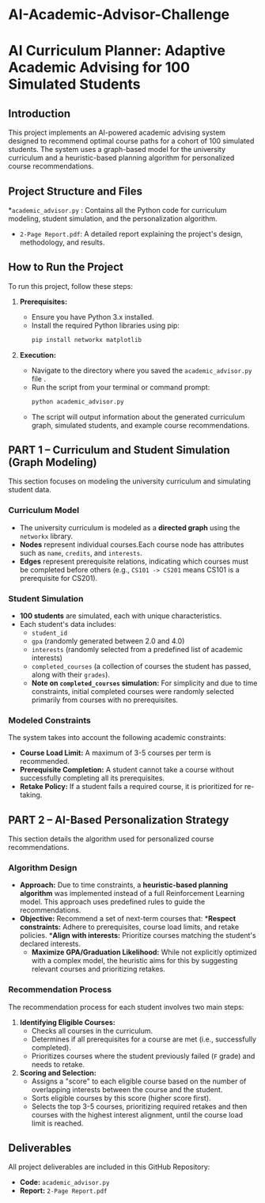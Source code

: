 # AI-Academic-Advisor-Challenge
# AI Curriculum Planner: Adaptive Academic Advising for 100 Simulated Students

## Introduction
This project implements an AI-powered academic advising system designed to recommend optimal course paths for a cohort of 100 simulated students. The system uses a graph-based model for the university curriculum and a heuristic-based planning algorithm for personalized course recommendations. 

## Project Structure and Files
*`academic_advisor.py` : Contains all the Python code for curriculum modeling, student simulation, and the personalization algorithm. 
* `2-Page Report.pdf`: A detailed report explaining the project's design, methodology, and results.

## How to Run the Project
To run this project, follow these steps:

1.  **Prerequisites:**
    * Ensure you have Python 3.x installed.
    * Install the required Python libraries using pip:
        ```bash
        pip install networkx matplotlib
        ```

2.  **Execution:**
    * Navigate to the directory where you saved the `academic_advisor.py` file .
    * Run the script from your terminal or command prompt:
        ```bash
        python academic_advisor.py
        ```
    * The script will output information about the generated curriculum graph, simulated students, and example course recommendations.

## PART 1 – Curriculum and Student Simulation (Graph Modeling)
This section focuses on modeling the university curriculum and simulating student data.

### Curriculum Model
* The university curriculum is modeled as a **directed graph** using the `networkx` library. 
* **Nodes** represent individual courses.Each course node has attributes such as `name`, `credits`, and `interests`.
* **Edges** represent prerequisite relations, indicating which courses must be completed before others (e.g., `CS101 -> CS201` means CS101 is a prerequisite for CS201). 

### Student Simulation
* **100 students** are simulated, each with unique characteristics.
* Each student's data includes:
    * `student_id`
    * `gpa` (randomly generated between 2.0 and 4.0) 
    * `interests` (randomly selected from a predefined list of academic interests) 
    * `completed_courses` (a collection of courses the student has passed, along with their `grades`).
    * **Note on `completed_courses` simulation:** For simplicity and due to time constraints, initial completed courses were randomly selected primarily from courses with no prerequisites.

### Modeled Constraints
The system takes into account the following academic constraints:
* **Course Load Limit:** A maximum of 3-5 courses per term is recommended.
* **Prerequisite Completion:** A student cannot take a course without successfully completing all its prerequisites. 
* **Retake Policy:** If a student fails a required course, it is prioritized for re-taking. 

## PART 2 – AI-Based Personalization Strategy
This section details the algorithm used for personalized course recommendations.

### Algorithm Design
* **Approach:** Due to time constraints, a **heuristic-based planning algorithm** was implemented instead of a full Reinforcement Learning model. This approach uses predefined rules to guide the recommendations.
* **Objective:** Recommend a set of next-term courses that: 
    ***Respect constraints:** Adhere to prerequisites, course load limits, and retake policies. 
    ***Align with interests:** Prioritize courses matching the student's declared interests.
    * **Maximize GPA/Graduation Likelihood:** While not explicitly optimized with a complex model, the heuristic aims for this by suggesting relevant courses and prioritizing retakes.

### Recommendation Process
The recommendation process for each student involves two main steps:
1.  **Identifying Eligible Courses:**
    * Checks all courses in the curriculum.
    * Determines if all prerequisites for a course are met (i.e., successfully completed).
    * Prioritizes courses where the student previously failed (`F` grade) and needs to retake.
2.  **Scoring and Selection:**
    * Assigns a "score" to each eligible course based on the number of overlapping interests between the course and the student.
    * Sorts eligible courses by this score (higher score first).
    * Selects the top 3-5 courses, prioritizing required retakes and then courses with the highest interest alignment, until the course load limit is reached.

## Deliverables
All project deliverables are included in this GitHub Repository: 
* **Code:** `academic_advisor.py`
* **Report:** `2-Page Report.pdf` 
